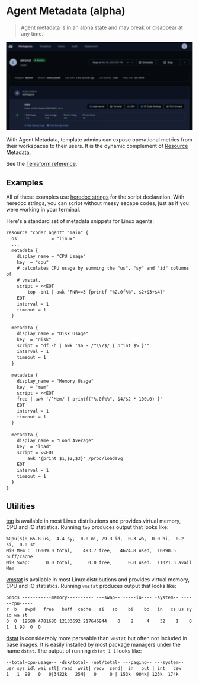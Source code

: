 # Agent Metadata (alpha)

<blockquote class="warning">
Agent metadata is in an alpha state and may break or disappear at any time.
</blockquote>

![agent-metadata](../images/agent-metadata.png)

With Agent Metadata, template admins can expose operational metrics from
their workspaces to their users. It is the dynamic complement of [Resource Metadata](./resource-metadata.md).

See the [Terraform reference](https://registry.terraform.io/providers/coder/coder/latest/docs/resources/agent#metadata).

## Examples

All of these examples use [heredoc strings](https://developer.hashicorp.com/terraform/language/expressions/strings#heredoc-strings) for the script declaration. With heredoc strings, you
can script without messy escape codes, just as if you were working in your terminal.

Here's a standard set of metadata snippets for Linux agents:

```hcl
resource "coder_agent" "main" {
  os             = "linux"
  ...
  metadata {
    display_name = "CPU Usage"
    key  = "cpu"
    # calculates CPU usage by summing the "us", "sy" and "id" columns of
    # vmstat.
    script = <<EOT
        top -bn1 | awk 'FNR==3 {printf "%2.0f%%", $2+$3+$4}'
    EOT
    interval = 1
    timeout = 1
  }

  metadata {
    display_name = "Disk Usage"
    key  = "disk"
    script = "df -h | awk '$6 ~ /^\\/$/ { print $5 }'"
    interval = 1
    timeout = 1
  }

  metadata {
    display_name = "Memory Usage"
    key  = "mem"
    script = <<EOT
    free | awk '/^Mem/ { printf("%.0f%%", $4/$2 * 100.0) }'
    EOT
    interval = 1
    timeout = 1
  }

  metadata {
    display_name = "Load Average"
    key  = "load"
    script = <<EOT
        awk '{print $1,$2,$3}' /proc/loadavg
    EOT
    interval = 1
    timeout = 1
  }
}
```

## Utilities

[top](https://linux.die.net/man/1/top) is available in most Linux
distributions and provides virtual memory, CPU and IO statistics. Running `top`
produces output that looks like:

```
%Cpu(s): 65.8 us,  4.4 sy,  0.0 ni, 29.3 id,  0.3 wa,  0.0 hi,  0.2 si,  0.0 st
MiB Mem :  16009.0 total,    493.7 free,   4624.8 used,  10890.5 buff/cache
MiB Swap:      0.0 total,      0.0 free,      0.0 used.  11021.3 avail Mem
```

[vmstat](https://linux.die.net/man/8/vmstat) is available in most Linux
distributions and provides virtual memory, CPU and IO statistics. Running `vmstat`
produces output that looks like:

```
procs -----------memory---------- ---swap-- -----io---- -system-- ------cpu-----
r  b   swpd   free   buff  cache   si   so    bi    bo   in   cs us sy id wa st
0  0  19580 4781680 12133692 217646944    0    2     4    32    1    0  1  1 98  0  0
```

[dstat](https://linux.die.net/man/1/dstat) is considerably more parseable
than `vmstat` but often not included in base images. It is easily installed by
most package managers under the name `dstat`. The output of running `dstat 1 1` looks
like:

```
--total-cpu-usage-- -dsk/total- -net/total- ---paging-- ---system--
usr sys idl wai stl| read  writ| recv  send|  in   out | int   csw
1   1  98   0   0|3422k   25M|   0     0 | 153k  904k| 123k  174k
```
